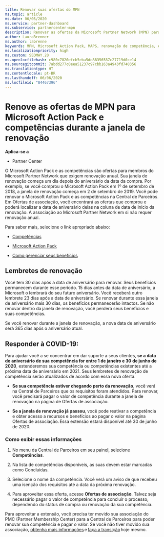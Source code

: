```yaml
---
title: Renovar suas ofertas do MPN
ms.topic: article
ms.date: 06/05/2020
ms.service: partner-dashboard
ms.subservice: partnercenter-mpn
description: Renovar as ofertas da Microsoft Partner Network (MPN) para Microsoft Action Pack e competências - a janela de renovação começa no aniversário da data da compra mais um dia.
author: LauraBrenner
ms.author: labrenne
keywords: MPN, Microsoft Action Pack, MAPS, renovação de competência, data de renovação
ms.localizationpriority: high
ms.custom: SEOMAY.20
ms.openlocfilehash: c980c7820efcb5eba5de88356587c27719d0ce14
ms.sourcegitcommit: 7abdd277c0eea51237c97cbb163a4943fd740356
ms.translationtype: HT
ms.contentlocale: pt-BR
ms.lasthandoff: 06/06/2020
ms.locfileid: "84467396"
---
```

# <a name="renew-your-mpn-offers-for-microsoft-action-pack-and-competencies-during-the-renewal-window"></a>Renove as ofertas de MPN para Microsoft Action Pack e competências durante a janela de renovação

**Aplica-se a**

- Partner Center

O Microsoft Action Pack e as competências são ofertas para membros do Microsoft Partner Network que exigem renovação anual. Sua janela de renovação começa um dia depois do aniversário da data da compra. Por exemplo, se você comprou o Microsoft Action Pack em 1º de setembro de 2018, a janela de renovação começa em 2 de setembro de 2019. Você pode renovar o Microsoft Action Pack e as competências na Central de Parceiros. Em Ofertas de associação, você encontrará as ofertas que comprou e poderá localizar a data de aniversário delas na coluna de data de início da renovação. A associação ao Microsoft Partner Network em si não requer renovação anual. 

Para saber mais, selecione o link apropriado abaixo: 

- [Competências](learn-about-competencies.md)

- [Microsoft Action Pack](mpn-get-action-pack.md)

- [Como gerenciar seus benefícios](manage-your-partner-network-benefits.md)

## <a name="renewal-reminders"></a>Lembretes de renovação 

Você tem 30 dias após a data de aniversário para renovar. Seus benefícios permanecem durante esse período. 15 dias antes da data de aniversário, a Microsoft o lembrará do seu futuro aniversário. Você receberá outro lembrete 23 dias após a data de aniversário. Se renovar durante essa janela de aniversário mais 30 dias, os benefícios permanecerão intactos. Se não renovar dentro da janela de renovação, você perderá seus benefícios e suas competências.

Se você renovar durante a janela de renovação, a nova data de aniversário será 365 dias após o aniversário atual.

## <a name="responding-to-covid-19"></a>Responder à COVID-19:

Para ajudar você a se concentrar em dar suporte a seus clientes, **se a data de aniversário de sua competência for entre 1 de janeiro e 30 de junho de 2020**, estenderemos sua competência ou competências existentes até a próxima data de aniversário em 2021. Seus lembretes de renovação de competência serão atualizados de acordo com essa nova oferta. 

- **Se sua competência estiver chegando perto da renovação**, você verá na Central de Parceiros que os requisitos foram atendidos. Para renovar, você precisará pagar o valor de competência durante a janela de renovação na página de Ofertas de associação. 

- **Se a janela de renovação já passou**, você pode reativar a competência e obter acesso a recursos e benefícios ao pagar o valor na página Ofertas de associação. Essa extensão estará disponível até 30 de junho de 2020.   

### <a name="how-to-view-this-information"></a>Como exibir essas informações

1. No menu da Central de Parceiros em seu painel, selecione **Competências**.  

2. Na lista de competências disponíveis, as suas devem estar marcadas como Concluídas.  

3. Selecione o nome da competência. Você verá um aviso de que recebeu uma isenção dos requisitos até a data da próxima renovação.   

4. Para aproveitar essa oferta, acesse **Ofertas de associação**. Talvez seja necessário pagar o valor de competência para concluir o processo, dependendo do status de compra ou renovação da sua competência. 

Para aproveitar a extensão, você precisa ter movido sua associação do PMC (Partner Membership Center) para a Central de Parceiros para poder renovar sua competência e pagar o valor. Se você não tiver movido sua associação, [obtenha mais informações](prepare-pmc-pc-migration.md) e [faça a transição](https://partners.microsoft.com/partnerprogram/Welcome.aspx) hoje mesmo.  
